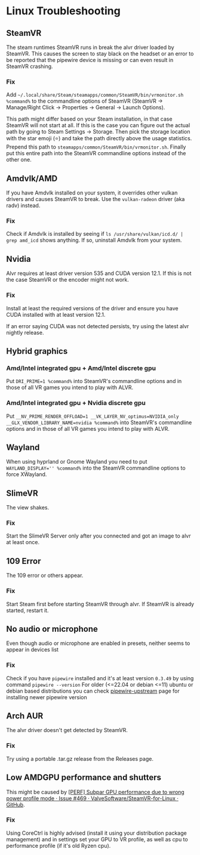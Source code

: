 # Linux Troubleshooting

## SteamVR

The steam runtimes SteamVR runs in break the alvr driver loaded by SteamVR.
This causes the screen to stay black on the headset or an error to be reported that the pipewire device is missing or can even result in SteamVR crashing.

### Fix

Add `~/.local/share/Steam/steamapps/common/SteamVR/bin/vrmonitor.sh %command%` to the commandline options of SteamVR (SteamVR -> Manage/Right Click -> Properties -> General -> Launch Options).

This path might differ based on your Steam installation, in that case SteamVR will not start at all. If this is the case you can figure out the actual path by going to Steam Settings -> Storage.
Then pick the storage location with the star emoji (⭐) and take the path directly above the usage statistics. Prepend this path to `steamapps/common/SteamVR/bin/vrmonitor.sh`.
Finally put this entire path into the SteamVR commandline options instead of the other one.

## Amdvlk/AMD

If you have Amdvlk installed on your system, it overrides other vulkan drivers and causes SteamVR to break. Use the `vulkan-radeon` driver (aka radv) instead.

### Fix

Check if Amdvlk is installed by seeing if `ls /usr/share/vulkan/icd.d/ | grep amd_icd` shows anything. If so, uninstall Amdvlk from your system.

## Nvidia

Alvr requires at least driver version 535 and CUDA version 12.1. If this is not the case SteamVR or the encoder might not work.

### Fix

Install at least the required versions of the driver and ensure you have CUDA installed with at least version 12.1.

If an error saying CUDA was not detected persists, try using the latest alvr nightly release.

## Hybrid graphics

### Amd/Intel integrated gpu + Amd/Intel discrete gpu

Put `DRI_PRIME=1 %command%` into SteamVR's commandline options and in those of all VR games you intend to play with ALVR.

### Amd/Intel integrated gpu + Nvidia discrete gpu

Put `__NV_PRIME_RENDER_OFFLOAD=1 __VK_LAYER_NV_optimus=NVIDIA_only __GLX_VENDOR_LIBRARY_NAME=nvidia %command%` into SteamVR's commandline options and in those of all VR games you intend to play with ALVR.

## Wayland

When using hyprland or Gnome Wayland you need to put `WAYLAND_DISPLAY='' %command%` into the SteamVR commandline options to force XWayland.

## SlimeVR

The view shakes.

### Fix

Start the SlimeVR Server only after you connected and got an image to alvr at least once.

## 109 Error

The 109 error or others appear.

### Fix

Start Steam first before starting SteamVR through alvr. If SteamVR is already started, restart it.

## No audio or microphone

Even though audio or microphone are enabled in presets, neither seems to appear in devices list

### Fix

Check if you have `pipewire` installed and it's at least version `0.3.49` by using command `pipewire --version`
For older (<=22.04 or debian <=11) ubuntu or debian based distributions you can check [pipewire-upstream](https://github.com/pipewire-debian/pipewire-debian) page for installing newer pipewire version

## Arch AUR

The alvr driver doesn't get detected by SteamVR.

### Fix

Try using a portable .tar.gz release from the Releases page.

## Low AMDGPU performance and shutters

This might be caused by [[PERF] Subpar GPU performance due to wrong power profile mode · Issue #469 · ValveSoftware/SteamVR-for-Linux · GitHub](https://github.com/ValveSoftware/SteamVR-for-Linux/issues/469).

### Fix

Using CoreCtrl is highly advised (install it using your distribution package management) and in settings set your GPU to VR profile, as well as cpu to performance profile (if it's old Ryzen cpu).
